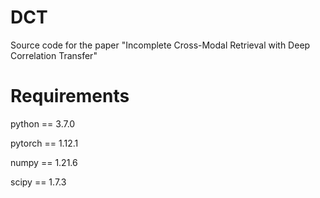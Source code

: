 # DCT
Source code for the paper "Incomplete Cross-Modal Retrieval with Deep Correlation Transfer"

# Requirements
python == 3.7.0

pytorch == 1.12.1

numpy == 1.21.6

scipy == 1.7.3
